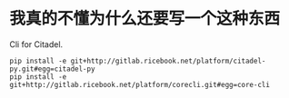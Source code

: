 我真的不懂为什么还要写一个这种东西
=================================

Cli for Citadel.

```shell
pip install -e git+http://gitlab.ricebook.net/platform/citadel-py.git#egg=citadel-py
pip install -e git+http://gitlab.ricebook.net/platform/corecli.git#egg=core-cli
```
